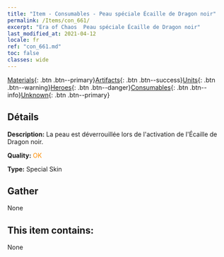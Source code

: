 ```yaml
---
title: "Item - Consumables - Peau spéciale Écaille de Dragon noir"
permalink: /Items/con_661/
excerpt: "Era of Chaos  Peau spéciale Écaille de Dragon noir"
last_modified_at: 2021-04-12
locale: fr
ref: "con_661.md"
toc: false
classes: wide
---
```

 [Materials](/fr/Items/){: .btn .btn--primary}[Artifacts](/fr/Items/Artifacts/){: .btn .btn--success}[Units](/fr/Items/Units/){: .btn .btn--warning}[Heroes](/fr/Items/Heroes/){: .btn .btn--danger}[Consumables](/fr/Items/Consumables/){: .btn .btn--info}[Unknown](/fr/Items/Unknown/){: .btn .btn--primary}

## Détails
 **Description:** La peau est déverrouillée lors de l'activation de l'Écaille de Dragon noir.

 **Quality:** <span style="color: #FF8C00">OK</span>

 **Type:** Special Skin

## Gather

  None

## This item contains:

  None

